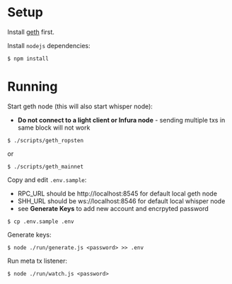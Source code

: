 # Setup

Install [geth](https://github.com/ethereum/go-ethereum/wiki/geth) first.

Install `nodejs` dependencies:

```
$ npm install
```

# Running

Start geth node (this will also start whisper node):
- **Do not connect to a light client or Infura node** - sending multiple txs in same block will not work

```
$ ./scripts/geth_ropsten
```
or
```
$ ./scripts/geth_mainnet
```

Copy and edit `.env.sample`:
- RPC_URL should be http://localhost:8545 for default local geth node
- SHH_URL should be ws://localhost:8546 for default local whisper node
- see **Generate Keys** to add new account and encrpyted password
```
$ cp .env.sample .env
```

Generate keys:

```
$ node ./run/generate.js <password> >> .env
```

Run meta tx listener:

```
$ node ./run/watch.js <password>
```
